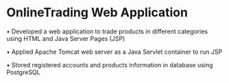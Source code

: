 # OnlineTrading Web Application
• Developed a web application to trade products in different categories using HTML and Java Server Pages (JSP)

• Applied Apache Tomcat web server as a Java Servlet container to run JSP

• Stored registered accounts and products information in database using PostgreSQL
